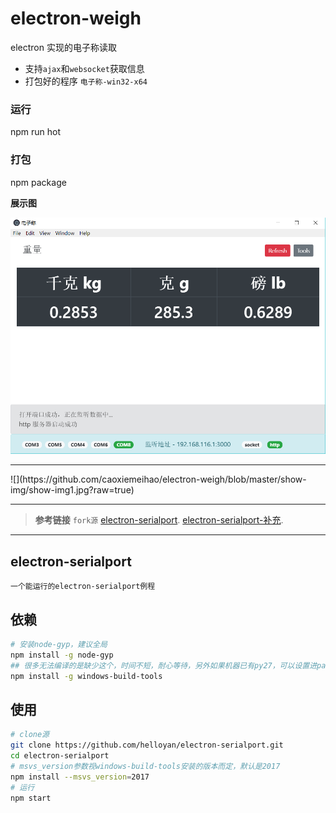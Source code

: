 # electron-weigh
electron 实现的电子称读取
- 支持`ajax`和`websocket`获取信息
- 打包好的程序 `电子称-win32-x64`

### 运行
npm run hot

### 打包
npm package

**展示图**

![Image text](https://github.com/caoxiemeihao/electron-weigh/blob/master/show-img/show-img.png?raw=true)
<hr>
![](https://github.com/caoxiemeihao/electron-weigh/blob/master/show-img/show-img1.jpg?raw=true)

---
> **参考链接** `fork源` [electron-serialport](https://github.com/nodebots/electron-serialport).
[electron-serialport-补充](https://github.com/helloyan/electron-serialport).
---
## electron-serialport

`一个能运行的electron-serialport例程`

## 依赖

```bash
# 安装node-gyp，建议全局
npm install -g node-gyp
## 很多无法编译的是缺少这个，时间不短，耐心等待，另外如果机器已有py27，可以设置进path，安装时会自动跳过
npm install -g windows-build-tools
```

## 使用

```bash
# clone源
git clone https://github.com/helloyan/electron-serialport.git
cd electron-serialport
# msvs_version参数视windows-build-tools安装的版本而定，默认是2017
npm install --msvs_version=2017
# 运行
npm start
```
